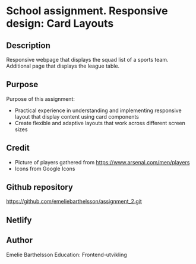 # School assignment. Responsive design: Card Layouts

## Description
Responsive webpage that displays the squad list of a sports team. Additional page that displays the league table.

## Purpose
Purpose of this assignment:
- Practical experience in understanding and implementing responsive layout that display content using card components
- Create flexible and adaptive layouts that work across different screen sizes

## Credit
- Picture of players gathered from https://www.arsenal.com/men/players
- Icons from Google Icons

## Github repository
https://github.com/emeliebarthelsson/assignment_2.git

## Netlify


## Author
Emelie Barthelsson 
Education: Frontend-utvikling